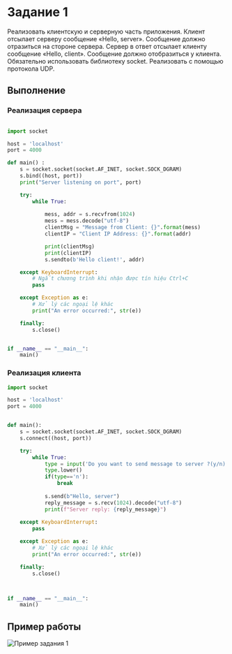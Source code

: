 # Задание 1

Реализовать клиентскую и серверную часть приложения. Клиент
отсылает серверу сообщение «Hello, server». Сообщение должно
отразиться на стороне сервера. Сервер в ответ отсылает клиенту
сообщение «Hello, client». Сообщение должно отобразиться у клиента.
Обязательно использовать библиотеку socket. Реализовать с помощью
протокола UDP.

## Выполнение

### Реализация сервера

```python

import socket 

host = 'localhost'
port = 4000

def main() :
    s = socket.socket(socket.AF_INET, socket.SOCK_DGRAM)
    s.bind((host, port))
    print("Server listening on port", port)

    try:
        while True:
            
            mess, addr = s.recvfrom(1024)
            mess = mess.decode("utf-8")
            clientMsg = "Message from Client: {}".format(mess)
            clientIP = "Client IP Address: {}".format(addr)

            print(clientMsg)
            print(clientIP)
            s.sendto(b'Hello client!', addr)

    except KeyboardInterrupt:
        # Ngắt chương trình khi nhận được tín hiệu Ctrl+C
        pass

    except Exception as e:
        # Xử lý các ngoại lệ khác
        print("An error occurred:", str(e))

    finally:
        s.close()


if __name__ == "__main__":
    main()
```

### Реализация клиента

```python
import socket

host = 'localhost'
port = 4000


def main():
    s = socket.socket(socket.AF_INET, socket.SOCK_DGRAM)
    s.connect((host, port))

    try:
        while True:
            type = input('Do you want to send message to server ?(y/n)')
            type.lower()
            if(type=='n'):
                break
            
            s.send(b"Hello, server")
            reply_message = s.recv(1024).decode("utf-8")
            print(f"Server reply: {reply_message}")
                
    except KeyboardInterrupt:
        pass

    except Exception as e:
        # Xử lý các ngoại lệ khác
        print("An error occurred:", str(e))

    finally:
        s.close()



if __name__ == "__main__":
    main()
```

## Пример работы
![Пример задания 1](images/task_1.png)